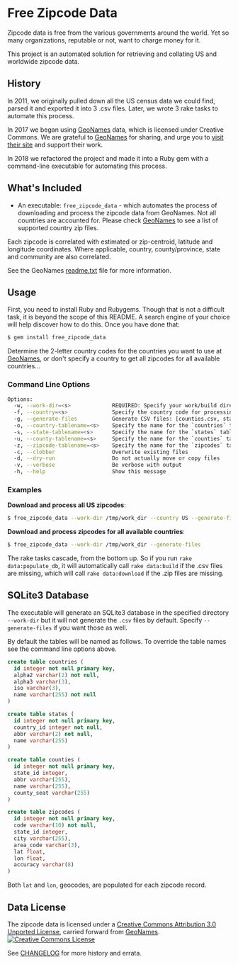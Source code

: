 # Free Zipcode Data

Zipcode data is free from the various governments around the world. Yet so many organizations, reputable or not, want to charge money for it.

This project is an automated solution for retrieving and collating US and worldwide zipcode data.

## History

In 2011, we originally pulled down all the US census data we could find, parsed it and exported it into 3 .csv files. Later, we wrote 3 rake tasks to automate this process.

In 2017 we began using [GeoNames](http://www.geonames.org) data, which is licensed under Creative Commons. We are grateful to [GeoNames](http://www.geonames.org) for sharing, and urge you to [visit their site](http://www.geonames.org) and support their work.

In 2018 we refactored the project and made it into a Ruby gem with a command-line executable for automating this process.

## What's Included

* An executable: `free_zipcode_data` - which automates the process of downloading and process the zipcode data from GeoNames. Not all countries are accounted for. Please check [GeoNames](http://download.geonames.org/export/zip/) to see a list of supported country zip files.

Each zipcode is correlated with estimated or zip-centroid, latitude and longitude coordinates. Where applicable, country, county/province, state and community are also correlated.

See the GeoNames [readme.txt](http://download.geonames.org/export/zip/readme.txt) file for more information.

## Usage

First, you need to install Ruby and Rubygems. Though that is not a difficult task, it is beyond the scope of this README. A search engine of your choice will help discover how to do this.  Once you have done that:

```bash
$ gem install free_zipcode_data
```

Determine the 2-letter country codes for the countries you want to use at [GeoNames](http://download.geonames.org/export/zip/), or don't specify a country to get all zipcodes for all available countries...

### Command Line Options

```bash
Options:
  -w, --work-dir=<s>             REQUIRED: Specify your work/build directory, where the SQLite and .csv files will be built
  -f, --country=<s>              Specify the country code for processing, or all countries if not specified
  -g, --generate-files           Generate CSV files: [counties.csv, states.csv, countries.csv, zipcodes.csv]
  -o, --country-tablename=<s>    Specify the name for the `countries` table (default: countries)
  -s, --state-tablename=<s>      Specify the name for the `states` table (default: states)
  -u, --county-tablename=<s>     Specify the name for the `counties` table (default: counties)
  -z, --zipcode-tablename=<s>    Specify the name for the `zipcodes` table (default: zipcodes)
  -c, --clobber                  Overwrite existing files
  -d, --dry-run                  Do not actually move or copy files
  -v, --verbose                  Be verbose with output
  -h, --help                     Show this message
```

### Examples

**Download and process all US zipcodes**:

```bash
$ free_zipcode_data --work-dir /tmp/work_dir --country US --generate-files
```

**Download and process zipcodes for all available countries**:

```bash
$ free_zipcode_data --work-dir /tmp/work_dir --generate-files
```

The rake tasks cascade, from the bottom up. So if you run `rake data:populate_db`, it will automatically call `rake data:build` if the .csv files are missing, which will call `rake data:download` if the .zip files are missing.

## SQLite3 Database

The executable will generate an SQLite3 database in the specified directory `--work-dir` but it will not generate the `.csv` files by default. Specify `--generate-files` if you want those as well.

By default the tables will be named as follows. To override the table names see the command line options above.

```sql
create table countries (
  id integer not null primary key,
  alpha2 varchar(2) not null,
  alpha3 varchar(3),
  iso varchar(3),
  name varchar(255) not null
)

create table states (
  id integer not null primary key,
  country_id integer not null,
  abbr varchar(2) not null,
  name varchar(255)
)

create table counties (
  id integer not null primary key,
  state_id integer,
  abbr varchar(255),
  name varchar(255),
  county_seat varchar(255)
)

create table zipcodes (
  id integer not null primary key,
  code varchar(10) not null,
  state_id integer,
  city varchar(255),
  area_code varchar(3),
  lat float,
  lon float,
  accuracy varchar(8)
)
```

Both `lat` and `lon`, geocodes, are populated for each zipcode record.

## Data License

The zipcode data is licensed under a <a rel="license" href="http://creativecommons.org/licenses/by/3.0/">Creative Commons Attribution 3.0 Unported License</a>, carried forward from [GeoNames](http://www.geonames.org).<br />
<a rel="license" href="http://creativecommons.org/licenses/by/3.0/"><img alt="Creative Commons License" style="border-width:0" src="https://i.creativecommons.org/l/by/3.0/88x31.png" /></a>

See [CHANGELOG](CHANGELOG) for more history and errata.
